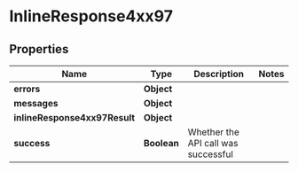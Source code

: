 # InlineResponse4xx97

## Properties
Name | Type | Description | Notes
------------ | ------------- | ------------- | -------------
**errors** | **Object** |  | 
**messages** | **Object** |  | 
**inlineResponse4xx97Result** | **Object** |  | 
**success** | **Boolean** | Whether the API call was successful | 
